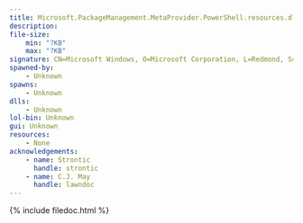 ```yaml
---
title: Microsoft.PackageManagement.MetaProvider.PowerShell.resources.dll
description:  
file-size:
    min: "?KB"
    max: "?KB"
signature: CN=Microsoft Windows, O=Microsoft Corporation, L=Redmond, S=Washington, C=US
spawned-by:
    - Unknown
spawns:
    - Unknown
dlls:
    - Unknown
lol-bin: Unknown
gui: Unknown
resources:
    - None
acknowledgements:
    - name: Strontic
      handle: strontic
    - name: C.J. May
      handle: lawndoc
---
```


{% include filedoc.html %}
